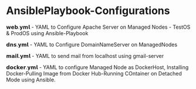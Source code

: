 # AnsiblePlaybook-Configurations
𝘄𝗲𝗯.𝘆𝗺𝗹 - YAML to Configure Apache Server on Managed Nodes - TestOS &amp; ProdOS using Ansible-Playbook 

𝗱𝗻𝘀.𝘆𝗺𝗹 - YAML to Configure DomainNameServer on ManagedNodes 

𝗺𝗮𝗶𝗹.𝘆𝗺𝗹 - YAML to send mail from localhost using gmail-server

𝗱𝗼𝗰𝗸𝗲𝗿.𝘆𝗺𝗹 - YAML to configure Managed Node as DockerHost, Installing Docker-Pulling Image from Docker Hub-Running COntainer on Detached Mode using Ansible.
